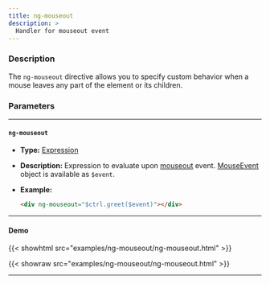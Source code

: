 ```yaml
---
title: ng-mouseout
description: >
  Handler for mouseout event
---
```


### Description

The `ng-mouseout` directive allows you to specify custom behavior when a mouse
leaves any part of the element or its children.

### Parameters

---

#### `ng-mouseout`

- **Type:** [Expression](../../../typedoc/types/Expression.html)
- **Description:** Expression to evaluate upon
  [mouseout](https://developer.mozilla.org/en-US/docs/Web/API/Element/mouseout_event)
  event.
  [MouseEvent](https://developer.mozilla.org/en-US/docs/Web/API/MouseEvent)
  object is available as `$event`.
- **Example:**

  ```html
  <div ng-mouseout="$ctrl.greet($event)"></div>
  ```

---

#### Demo

{{< showhtml src="examples/ng-mouseout/ng-mouseout.html" >}}

{{< showraw src="examples/ng-mouseout/ng-mouseout.html" >}}

---
